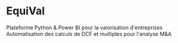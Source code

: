 # EquiVal
Plateforme Python &amp; Power BI pour la valorisation d'entreprises Automatisation des calculs de DCF et multiples pour l'analyse M&amp;A
